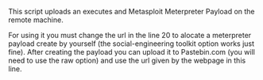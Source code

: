 This script uploads an executes and Metasploit Meterpreter Payload on the remote machine.

For using it you must change the url in the line 20 to alocate a meterpreter payload create by yourself (the social-engineering toolkit option works just fine). 
After creating the payload you can upload it to Pastebin.com (you will need to use the raw option) and use the url given by the webpage in this line. 
